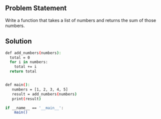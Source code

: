 ## Problem Statement

Write a function that takes a list of numbers and returns the sum of those numbers.

## Solution

```bash
def add_numbers(numbers):
  total = 0
  for i in numbers:
    total += i
  return total


def main():
   numbers = [1, 2, 3, 4, 5]
   result = add_numbers(numbers)
   print(result)

if __name__ == '__main__':
    main()
```

